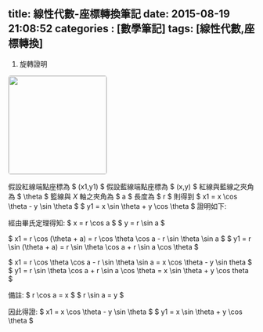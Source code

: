 title: 線性代數-座標轉換筆記
date: 2015-08-19 21:08:52
categories : [數學筆記]
tags: [線性代數,座標轉換]
---

1. 旋轉證明

<a title="View with the Desmos Graphing Calculator" href="https://www.desmos.com/calculator/p2xvjukzd7">  <img src="https://s3.amazonaws.com/calc_thumbs/production/p2xvjukzd7.png" width="200px" height="200px"     style="border:1px solid #ccc; border-radius:5px"  /></a>

假設紅線端點座標為 $ (x1,y1) $
假設藍線端點座標為 $ (x,y) $
紅線與藍線之夾角為 $ \theta $
籃線與 $X$ 軸之夾角為 $ a $
長度為 $ r $
則得到
$ x1 = x \cos \theta - y \sin \theta $
$ y1 = x \sin \theta + y \cos \theta $
證明如下:

經由畢氏定理得知:
$ x = r \cos a $
$ y = r \sin a $

$ x1 = r \cos (\theta + a) = r \cos \theta \cos a - r \sin \theta \sin a $
$ y1 = r \sin (\theta + a) = r \sin \theta \cos a + r \sin a \cos \theta $

$ x1 = r \cos \theta \cos a - r \sin \theta \sin a = x \cos \theta - y \sin theta $
$ y1 = r \sin \theta \cos a + r \sin a \cos \theta = x \sin \theta + y \cos theta $

備註:
$ r \cos a = x $
$ r \sin a = y $

因此得證:
$ x1 = x \cos \theta - y \sin \theta $
$ y1 = x \sin \theta + y \cos \theta $

